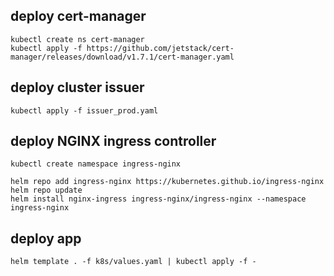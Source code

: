 ## deploy cert-manager
```
kubectl create ns cert-manager
kubectl apply -f https://github.com/jetstack/cert-manager/releases/download/v1.7.1/cert-manager.yaml
```
## deploy cluster issuer
```
kubectl apply -f issuer_prod.yaml
```
## deploy NGINX ingress controller
```
kubectl create namespace ingress-nginx

helm repo add ingress-nginx https://kubernetes.github.io/ingress-nginx
helm repo update
helm install nginx-ingress ingress-nginx/ingress-nginx --namespace ingress-nginx
```

## deploy app
```
helm template . -f k8s/values.yaml | kubectl apply -f -
```
